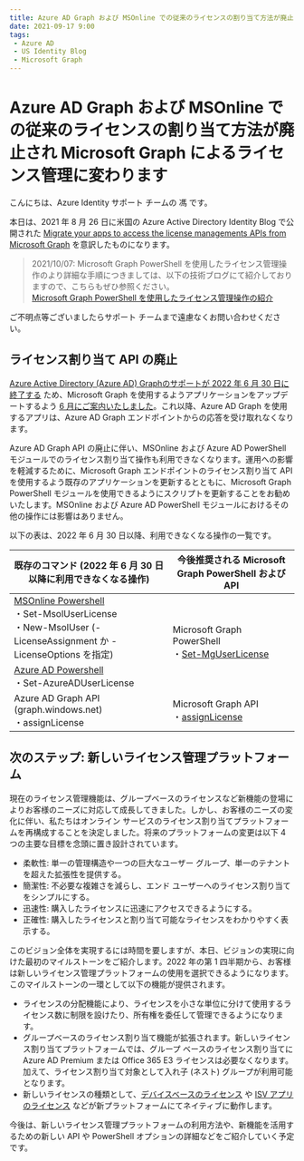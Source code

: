 ```yaml
---
title: Azure AD Graph および MSOnline での従来のライセンスの割り当て方法が廃止され Microsoft Graph によるライセンス管理に変わります
date: 2021-09-17 9:00
tags:
 - Azure AD
 - US Identity Blog
 - Microsoft Graph
---
```


# Azure AD Graph および  MSOnline での従来のライセンスの割り当て方法が廃止され Microsoft Graph によるライセンス管理に変わります

こんにちは、Azure Identity サポート チームの 馮 です。

本日は、2021 年 8 月 26 日に米国の Azure Active Directory Identity Blog で公開された [Migrate your apps to access the license managements APIs from Microsoft Graph](https://techcommunity.microsoft.com/t5/azure-active-directory-identity/migrate-your-apps-to-access-the-license-managements-apis-from/ba-p/2464366) を意訳したものになります。

> 2021/10/07: Microsoft Graph PowerShell を使用したライセンス管理操作のより詳細な手順につきましては、以下の技術ブログにて紹介しておりますので、こちらもぜひ参照ください。<br>
> [Microsoft Graph PowerShell を使用したライセンス管理操作の紹介](https://jpazureid.github.io/blog/azure-active-directory/operating-license-with-microsoft-graph/)

ご不明点等ございましたらサポート チームまで遠慮なくお問い合わせください。

## ライセンス割り当て API の廃止

[Azure Active Directory (Azure AD) Graphのサポートが 2022 年 6 月 30 日に終了する](https://techcommunity.microsoft.com/t5/azure-active-directory-identity/update-your-applications-to-use-microsoft-authentication-library/ba-p/1257363) ため、Microsoft Graph を使用するようアプリケーションをアップデートするよう [6 月にご案内いたしました](https://jpazureid.github.io/blog/azure-active-directory/have-you-updated-your-applications-to-use-the-microsoft/)。これ以降、Azure AD Graph を使用するアプリは、Azure AD Graph エンドポイントからの応答を受け取れなくなります。 

Azure AD Graph API の廃止に伴い、MSOnline および Azure AD PowerShell モジュールでのライセンス割り当て操作も利用できなくなります。運用への影響を軽減するために、Microsoft Graph エンドポイントのライセンス割り当て API を使用するよう既存のアプリケーションを更新するとともに、Microsoft Graph PowerShell モジュールを使用できるようにスクリプトを更新することをお勧めいたします。MSOnline および Azure AD PowerShell モジュールにおけるその他の操作には影響はありません。

以下の表は、2022 年 6 月 30 日以降、利用できなくなる操作の一覧です。

<table>
  <thead>
    <tr>
      <th>既存のコマンド (2022 年 6 月 30 日以降に利用できなくなる操作)</th>
      <th>今後推奨される Microsoft Graph PowerShell および API</th>
    </tr>
  </thead>
  <tbody>
    <tr>
      <td><a href ="https://docs.microsoft.com/ja-jp/powershell/module/msonline/?view=azureadps-1.0" target="_blank">MSOnline Powershell</a>
      <br/>・Set-MsolUserLicense
      <br/>・New-MsolUser (-LicenseAssignment か -LicenseOptions を指定)</td>
      <td rowspan="2">Microsoft Graph PowerShell
      <br/>・<a href="https://docs.microsoft.com/ja-jp/powershell/module/microsoft.graph.users.actions/set-mguserlicense?view=graph-powershell-1.0" target="_blank">Set-MgUserLicense</a>
      </td>
    </tr>
    <tr>
      <td><a href="https://docs.microsoft.com/en-us/powershell/azure/active-directory/overview?view=azureadps-2.0">Azure AD Powershell</a>
      <br/>・Set-AzureADUserLicense
      </td>
    </tr>
    <tr>
      <td>Azure AD Graph API (graph.windows.net)
      <br/>・assignLicense</td>
      <td>Microsoft Graph API
      <br/>・<a href="https://docs.microsoft.com/ja-jp/graph/api/user-assignlicense?view=graph-rest-1.0&tabs=http">assignLicense</a></td>
    </tr>	
  </tbody>
</table>

## 次のステップ: 新しいライセンス管理プラットフォーム

現在のライセンス管理機能は、グループベースのライセンスなど新機能の登場によりお客様のニーズに対応して成長してきました。しかし、お客様のニーズの変化に伴い、私たちはオンライン サービスのライセンス割り当てプラットフォームを再構成することを決定しました。将来のプラットフォームの変更は以下 4 つの主要な目標を念頭に置き設計されています。

- 柔軟性: 単一の管理構造や一つの巨大なユーザー グループ、単一のテナントを超えた拡張性を提供する。
- 簡潔性: 不必要な複雑さを減らし、エンド ユーザーへのライセンス割り当てをシンプルにする。
- 迅速性: 購入したライセンスに迅速にアクセスできるようにする。
- 正確性: 購入したライセンスと割り当て可能なライセンスをわかりやすく表示する。

このビジョン全体を実現するには時間を要しますが、本日、ビジョンの実現に向けた最初のマイルストーンをご紹介します。2022 年の第 1 四半期から、お客様は新しいライセンス管理プラットフォームの使用を選択できるようになります。このマイルストーンの一環として以下の機能が提供されます。

- ライセンスの分配機能により、ライセンスを小さな単位に分けて使用するライセンス数に制限を設けたり、所有権を委任して管理できるようになります。
- グループベースのライセンス割り当て機能が拡張されます。新しいライセンス割り当てプラットフォームでは、グループ ベースのライセンス割り当てに Azure AD Premium または Office 365 E3 ライセンスは必要なくなります。加えて、ライセンス割り当て対象として入れ子 (ネスト) グループが利用可能となります。
- 新しいライセンスの種類として、[デバイスベースのライセンス](https://docs.microsoft.com/ja-jp/deployoffice/device-based-licensing) や [ISV アプリのライセンス](https://powerapps.microsoft.com/en-us/blog/partners-introducing-a-new-way-to-manage-and-enforce-licenses-for-your-products/) などが新プラットフォームにてネイティブに動作します。
  
今後は、新しいライセンス管理プラットフォームの利用方法や、新機能を活用するための新しい API や PowerShell オプションの詳細などをご紹介していく予定です。

